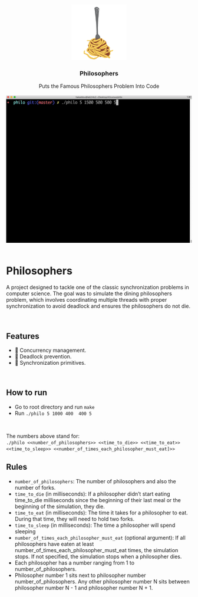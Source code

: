 <div align="center">
<a href="https://github.com/hadi14250">
    <img src="github_gifs/spagheti.gif" alt="spaghetti gif" width="150" height="150">
  </a>
  <h3 align="center">Philosophers</h3>
  Puts the Famous Philosophers Problem Into Code
  <br>
  <br>
</div>

<div align="center">
<a href="https://github.com/hadi14250">
    <img src="github_gifs/philo.gif" alt="philo gif"  width="600" height="400">
  </a>


</div>

<br>

# Philosophers

A project designed to tackle one of the classic synchronization problems in computer science. The goal was to simulate the dining philosophers problem, which involves coordinating multiple threads with proper synchronization to avoid deadlock and ensures the philosophers do not die.

<br>

## Features

  - 🔄 Concurrency management.
  - 🚦 Deadlock prevention.
  - 🧩 Synchronization primitives.

<br>

## How to run

- Go to root directory and run `make`
- Run `./philo 5 1000 400  400 5`

<br>

The numbers above stand for: <br>
`./philo <<number_of_philosophers>> <<time_to_die>> <<time_to_eat>> <<time_to_sleep>> <<number_of_times_each_philosopher_must_eat]>>`

## Rules
- `number_of_philosophers`: The number of philosophers and also the number
of forks.
- `time_to_die` (in milliseconds): If a philosopher didn’t start eating time_to_die
milliseconds since the beginning of their last meal or the beginning of the simulation, they die.
- `time_to_eat` (in milliseconds): The time it takes for a philosopher to eat.
During that time, they will need to hold two forks.
- `time_to_sleep` (in milliseconds): The time a philosopher will spend sleeping
- `number_of_times_each_philosopher_must_eat` (optional argument): If all
philosophers have eaten at least number_of_times_each_philosopher_must_eat
times, the simulation stops. If not specified, the simulation stops when a
philosopher dies.
-  Each philosopher has a number ranging from 1 to number_of_philosophers.
- Philosopher number 1 sits next to philosopher number number_of_philosophers.
Any other philosopher number N sits between philosopher number N - 1 and philosopher number N + 1.

<br>
